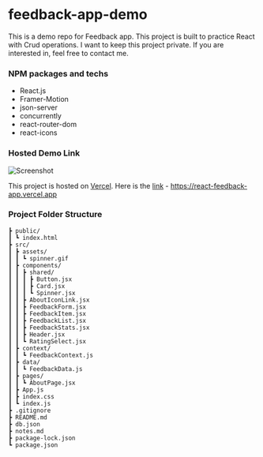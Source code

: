 # feedback-app-demo

This is a demo repo for Feedback app. This project is built to practice React with Crud operations. I want to keep this project private. If you are interested in, feel free to contact me.

### NPM packages and techs

- React.js
- Framer-Motion
- json-server
- concurrently
- react-router-dom
- react-icons


### Hosted Demo Link

<img src="./screenshot" alt="Screenshot"/>

This project is hosted on <a href="https://vercel.com">Vercel</a>. Here is the <a href="https://react-feedback-app.vercel.app">link</a> - https://react-feedback-app.vercel.app

### Project Folder Structure

```
┣ public/
┃ ┗ index.html
┣ src/
┃ ┣ assets/
┃ ┃ ┗ spinner.gif
┃ ┣ components/
┃ ┃ ┣ shared/
┃ ┃ ┃ ┣ Button.jsx
┃ ┃ ┃ ┣ Card.jsx
┃ ┃ ┃ ┗ Spinner.jsx
┃ ┃ ┣ AboutIconLink.jsx
┃ ┃ ┣ FeedbackForm.jsx
┃ ┃ ┣ FeedbackItem.jsx
┃ ┃ ┣ FeedbackList.jsx
┃ ┃ ┣ FeedbackStats.jsx
┃ ┃ ┣ Header.jsx
┃ ┃ ┗ RatingSelect.jsx
┃ ┣ context/
┃ ┃ ┗ FeedbackContext.js
┃ ┣ data/
┃ ┃ ┗ FeedbackData.js
┃ ┣ pages/
┃ ┃ ┗ AboutPage.jsx
┃ ┣ App.js
┃ ┣ index.css
┃ ┗ index.js
┣ .gitignore
┣ README.md
┣ db.json
┣ notes.md
┣ package-lock.json
┗ package.json
```
